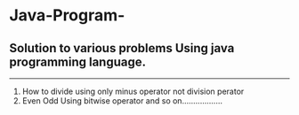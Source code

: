 # Java-Program-
Solution to various problems Using java programming language.
--------------------------------------------------
--------------------------------------------------

1. How to divide using only minus operator not division perator
2. Even Odd Using bitwise operator
and so on..................
